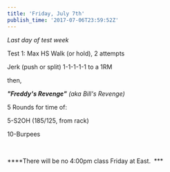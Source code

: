 ```yaml
---
title: 'Friday, July 7th'
publish_time: '2017-07-06T23:59:52Z'
---
```


*Last day of test week*

Test 1: Max HS Walk (or hold), 2 attempts

Jerk (push or split) 1-1-1-1-1 to a 1RM

then,

***"Freddy's Revenge"*** *(aka Bill's Revenge)*

5 Rounds for time of:

5-S2OH (185/125, from rack)

10-Burpees

 

***\*There will be no 4:00pm class Friday at East.  ***
